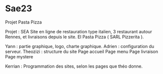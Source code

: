 # Sae23
Projet Pasta Pizza




Projet : SEA
Site en ligne de restauration type italien, 3 restaurant autour Rennes, et livraisons depuis le site. El Pasta Pizza ( SARL Pizzerita ).

Yann : partie graphique, logo, charte graphique.
Adrien : configuration du serveur.
Theozizi : structure du site
    Page accueil
    Page menu
    Page livraison
    Page mystere

Kerrian : Programmation des sites, selon les pages que théo donne.